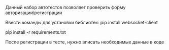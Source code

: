 Данный набор автотестов позволяет проверить форму авторизации\регистрации

Ввести команды для установки библиотек:
pip install websocket-client 


pip install -r requirements.txt

После регистрации в тесте, нужно вписать необходимые данные в коде

